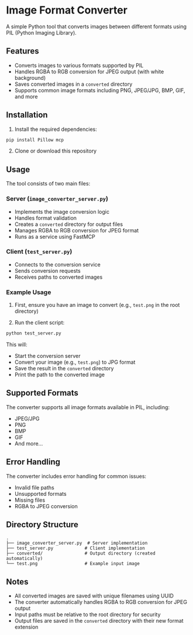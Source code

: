 # Image Format Converter

A simple Python tool that converts images between different formats using PIL (Python Imaging Library).

## Features

- Converts images to various formats supported by PIL
- Handles RGBA to RGB conversion for JPEG output (with white background)
- Saves converted images in a `converted` directory
- Supports common image formats including PNG, JPEG/JPG, BMP, GIF, and more

## Installation

1. Install the required dependencies:
```bash
pip install Pillow mcp
```

2. Clone or download this repository

## Usage

The tool consists of two main files:

### Server (`image_converter_server.py`)
- Implements the image conversion logic
- Handles format validation
- Creates a `converted` directory for output files
- Manages RGBA to RGB conversion for JPEG format
- Runs as a service using FastMCP

### Client (`test_server.py`)
- Connects to the conversion service
- Sends conversion requests
- Receives paths to converted images

### Example Usage

1. First, ensure you have an image to convert (e.g., `test.png` in the root directory)

2. Run the client script:
```bash
python test_server.py
```

This will:
- Start the conversion server
- Convert your image (e.g., `test.png`) to JPG format
- Save the result in the `converted` directory
- Print the path to the converted image

## Supported Formats

The converter supports all image formats available in PIL, including:
- JPEG/JPG
- PNG
- BMP
- GIF
- And more...

## Error Handling

The converter includes error handling for common issues:
- Invalid file paths
- Unsupported formats
- Missing files
- RGBA to JPEG conversion

## Directory Structure

```text
.
├── image_converter_server.py  # Server implementation
├── test_server.py            # Client implementation
├── converted/                # Output directory (created automatically)
└── test.png                  # Example input image
```

## Notes

- All converted images are saved with unique filenames using UUID
- The converter automatically handles RGBA to RGB conversion for JPEG output
- Input paths must be relative to the root directory for security
- Output files are saved in the `converted` directory with their new format extension

